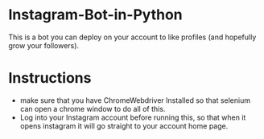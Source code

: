 # Instagram-Bot-in-Python
This is a bot you can deploy on your account to like profiles (and hopefully grow your followers). 

# Instructions

- make sure that you have ChromeWebdriver Installed so that selenium can open a chrome window to do all of this. 
- Log into your Instagram account before running this, so that when it opens instagram it will go straight to your account home page.
